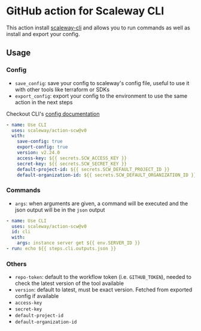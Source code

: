 # GitHub action for Scaleway CLI

This action install [scaleway-cli](https://github.com/scaleway/scaleway-cli) and allows you to run commands as well as install and export your config.

## Usage

### Config

- `save_config`: save your config to scaleway's config file, useful to use it with other tools like terraform or SDKs
- `export_config`: export your config to the environment to use the same action in the next steps

Checkout CLI's [config documentation](https://github.com/scaleway/scaleway-cli/blob/master/docs/commands/config.md)

```yml
- name: Use CLI
  uses: scaleway/action-scw@v0
  with:
    save-config: true
    export-config: true
    version: v2.24.0
    access-key: ${{ secrets.SCW_ACCESS_KEY }}
    secret-key: ${{ secrets.SCW_SECRET_KEY }}
    default-project-id: ${{ secrets.SCW_DEFAULT_PROJECT_ID }}
    default-organization-id: ${{ secrets.SCW_DEFAULT_ORGANIZATION_ID }}
```

### Commands

- `args`: when arguments are given, a command will be executed and the json output will be in the `json` output

```yml
- name: Use CLI
  uses: scaleway/action-scw@v0
  id: cli
  with:
    args: instance server get ${{ env.SERVER_ID }}
- run: echo ${{ steps.cli.outputs.json }}
```

### Others

- `repo-token`: default to the workflow token (i.e. `GITHUB_TOKEN`), needed to check the latest version of the tool available
- `version`: default to latest, must be exact version. Fetched from exported config if available
- `access-key`
- `secret-key`
- `default-project-id`
- `default-organization-id`
